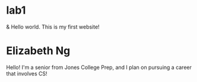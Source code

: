 # lab1
<!DOCTYPE html>
<html lang="en">
<head>
  <meta charset="UTF-8">
  <title>ITMD-361 Internet Technologies and Web Design</title>
</head>
<body>
  <p>&amp; Hello world. This is my first website!</p>
  <h1> Elizabeth Ng </h1>
  <p>Hello! I'm a senior from Jones College Prep, and I plan on pursuing a career that involves CS!</p>
</body>
</html>
